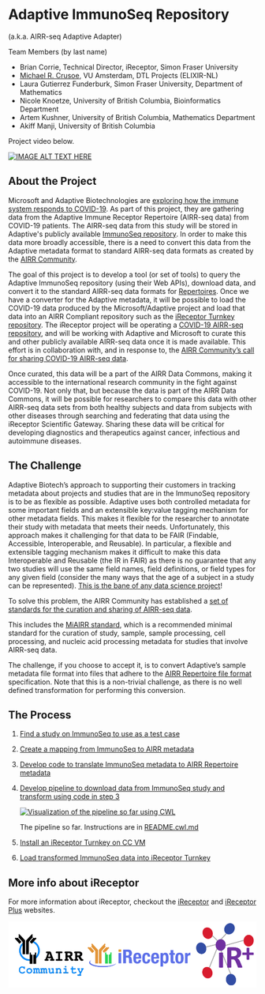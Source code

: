 # Adaptive ImmunoSeq Repository

(a.k.a. AIRR-seq Adaptive Adapter) 


Team Members (by last name)

- Brian Corrie, Technical Director, iReceptor, Simon Fraser University
- [Michael R. Crusoe](https://orcid.org/0000-0002-2961-9670), VU Amsterdam, DTL Projects (ELIXIR-NL)
- Laura Gutierrez Funderburk, Simon Fraser University, Department of Mathematics
- Nicole Knoetze, University of British Columbia, Bioinformatics Department
- Artem Kushner, University of British Columbia, Mathematics Department
- Akiff Manji, University of British Columbia


Project video below.

[![IMAGE ALT TEXT HERE](https://img.youtube.com/vi/oJaGrAyqDMY/0.jpg)](https://www.youtube.com/watch?v=oJaGrAyqDMY)

## About the Project

Microsoft and Adaptive Biotechnologies are [exploring how the immune system responds to COVID-19](https://www.cnbc.com/2020/03/20/microsoft-adaptive-studying-coronavirus-immune-system-reaction.html). As part of this project, they are gathering data from the Adaptive Immune Receptor Repertoire (AIRR-seq data) from COVID-19 patients. The AIRR-seq data from this study will be stored in Adaptive's publicly available [ImmunoSeq repository](https://clients.adaptivebiotech.com/login). In order to make this data more broadly accessible, there is a need to convert this data from the Adaptive metadata format to standard AIRR-seq data formats as created by the [AIRR Community](www.airr-community.org).

The goal of this project is to develop a tool (or set of tools) to query the Adaptive ImmunoSeq repository (using their Web APIs), download data, and convert it to the standard AIRR-seq data formats for [Repertoires](https://docs.airr-community.org/en/latest/datarep/metadata.html#file-format-specification). Once we have a converter for the Adaptive metadata, it will be possible to load the COVID-19 data produced by the Microsoft/Adaptive project and load that data into an AIRR Compliant repository such as the [iReceptor Turnkey repository](https://github.com/sfu-ireceptor/turnkey-service-php). The iReceptor project will be operating a [COVID-19 AIRR-seq repository](http://www.ireceptor.org/node/127), and will be working with Adaptive and Microsoft to curate this and other publicly available AIRR-seq data once it is made available. This effort is in collaboration with, and in response to, the [AIRR Community’s call for sharing COVID-19 AIRR-seq data](https://www.antibodysociety.org/airr-community/covid-19-demands-increased-public-sharing-of-biomedical-research-data/). 

Once curated, this data will be a part of the AIRR Data Commons, making it accessible to the international research community in the fight against COVID-19. Not only that, but because the data is part of the AIRR Data Commons, it will be possible for researchers to compare this data with other AIRR-seq data sets from both healthy subjects and data from subjects with other diseases through searching and federating that data using the iReceptor Scientific Gateway.  Sharing these data will be critical for developing diagnostics and therapeutics against cancer, infectious and autoimmune diseases.

## The Challenge

Adaptive Biotech’s approach to supporting their customers in tracking metadata about projects and studies that are in the ImmunoSeq repository is to be as flexible as possible. Adaptive uses both controlled metadata for some important fields and an extensible key:value tagging mechanism for other metadata fields. This makes it flexible for the researcher to annotate their study with metadata that meets their needs. Unfortunately, this approach makes it challenging for that data to be FAIR (Findable, Accessible, Interoperable, and Reusable). In particular, a flexible and extensible tagging mechanism makes it difficult to make this data Interoperable and Reusable (the IR in FAIR) as there is no guarantee that any two studies will use the same field names, field definitions, or field types for any given field (consider the many ways that the age of a subject in a study can be represented). [This is the bane of any data science project](https://blog.rstudio.com/2020/05/05/wrangling-unruly-data/)!

To solve this problem, the AIRR Community has established a [set of standards for the curation and sharing of AIRR-seq data](https://docs.airr-community.org/en/latest/standards/overview.html). 

This includes the [MiAIRR standard](https://dx.doi.org/10.1038%2Fni.3873), which is a recommended minimal standard for the curation of study, sample, sample processing, cell processing, and nucleic acid processing metadata for studies that involve AIRR-seq data. 

The challenge, if you choose to accept it, is to convert Adaptive’s sample metadata file format into files that adhere to the [AIRR Repertoire file format](https://docs.airr-community.org/en/latest/datarep/metadata.html#file-format-specification) specification. Note that this is a non-trivial challenge, as there is no well defined transformation for performing this conversion.

## The Process

1. [Find a study on ImmunoSeq to use as a test case](https://github.com/sfu-ireceptor/AIRR-seqAA/issues/1)

2. [Create a mapping from ImmunoSeq to AIRR metadata](https://github.com/sfu-ireceptor/AIRR-seqAA/issues/2)

3. [Develop code to translate ImmunoSeq metadata to AIRR Repertoire metadata](https://github.com/sfu-ireceptor/AIRR-seqAA/issues/3)

4. [Develop pipeline to download data from ImmunoSeq study and transform using code in step 3](https://github.com/sfu-ireceptor/AIRR-seqAA/issues/5)

   [![Visualization of the pipeline so far using CWL](https://view.commonwl.org/graph/png/github.com/sfu-ireceptor/AIRR-seqAA/blob/d02d2e42ee53055708b6ea0a921a34a2ca77cbf6/cwl/id_to_json_workflow2.cwl)](https://view.commonwl.org/workflows/github.com/sfu-ireceptor/AIRR-seqAA/blob/d02d2e42ee53055708b6ea0a921a34a2ca77cbf6/cwl/id_to_json_workflow2.cwl)
   
   The pipeline so far. Instructions are in [README.cwl.md](https://github.com/sfu-ireceptor/AIRR-seqAA/blob/master/README.cwl.md)

5. [Install an iReceptor Turnkey on CC VM](https://github.com/sfu-ireceptor/AIRR-seqAA/issues/4)

6. [Load transformed ImmunoSeq data into iReceptor Turnkey](https://github.com/sfu-ireceptor/AIRR-seqAA/issues/6)


## More info about iReceptor

For more information about iReceptor, checkout the [iReceptor](http://ireceptor.irmacs.sfu.ca/) and [iReceptor Plus](https://www.ireceptor-plus.com/) websites. 

![](airr-ir-irplus.png)

